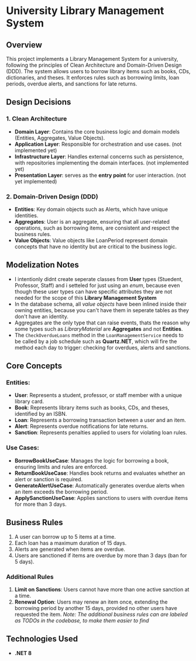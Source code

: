 # University Library Management System


## Overview
This project implements a Library Management System for a university, following the principles of Clean Architecture and Domain-Driven Design (DDD). The system allows users to borrow library items such as books, CDs, dictionaries, and theses. It enforces rules such as borrowing limits, loan periods, overdue alerts, and sanctions for late returns.

## Design Decisions
### 1. Clean Architecture
- **Domain Layer**: Contains the core business logic and domain models (Entities, Aggregates, Value Objects).
- **Application Layer**: Responsible for orchestration and use cases. (not implemented yet)
- **Infrastructure Layer**: Handles external concerns such as persistence, with repositories implementing the domain interfaces. (not implemented yet)
- **Presentation Layer**: serves as the **entry point** for user interaction. (not yet implemented)
### 2. Domain-Driven Design (DDD)
- **Entities**: Key domain objects such as Alerts, which have unique identities.
- **Aggregates**: User is an aggregate, ensuring that all user-related operations, such as borrowing items, are consistent and respect the business rules.
- **Value Objects**: Value objects like LoanPeriod represent domain concepts that have no identity but are critical to the business logic.

## Modelization Notes
- I intentionly didnt create seperate classes from **User** types (Stuedent, Professor, Staff) and i setteled for just using an *enum*, because even though these user types can have specific attributes they are not needed for the scope of this **Library Management System**
- In the database schema, all *value objects* have been inlined inside their owning entities, because you can't have them in seperate tables as they don't have an identity.
- Aggregates are the only type that can raise events, thats the reason why some types such as *LibraryMaterial* are **Aggregates** and not **Entities**.
- The `CheckOverdueLoans` method in the `LoanManagementService` needs to be called by a job schedule such as **Quartz.NET**, which will fire the method each day to trigger: checking for overdues, alerts and sanctions.

## Core Concepts

### Entities:
- **User**: Represents a student, professor, or staff member with a unique library card.
- **Book**: Represents library items such as books, CDs, and theses, identified by an ISBN.
- **Loan**: Represents a borrowing transaction between a user and an item.
- **Alert**: Represents overdue notifications for late returns.
- **Sanction**: Represents penalties applied to users for violating loan rules.

### Use Cases:
- **BorrowBookUseCase**: Manages the logic for borrowing a book, ensuring limits and rules are enforced.
- **ReturnBookUseCase**: Handles book returns and evaluates whether an alert or sanction is required.
- **GenerateAlertUseCase**: Automatically generates overdue alerts when an item exceeds the borrowing period.
- **ApplySanctionUseCase**: Applies sanctions to users with overdue items for more than 3 days.


## Business Rules

1. A user can borrow up to 5 items at a time.
2. Each loan has a maximum duration of 15 days.
3. Alerts are generated when items are overdue.
4. Users are sanctioned if items are overdue by more than 3 days (ban for 5 days).

### Additional Rules
1. **Limit on Sanctions**: Users cannot have more than one active sanction at a time.
2. **Renewal Option**: Users may renew an item once, extending the borrowing period by another 15 days, provided no other users have requested the item.
*Note: The additional business rules can are labeled as TODOs in the codebase, to make them easier to find*

## Technologies Used
- **.NET 8**

